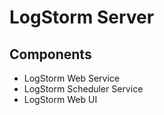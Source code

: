 LogStorm Server
===============

Components
----------
- LogStorm Web Service
- LogStorm Scheduler Service
- LogStorm Web UI